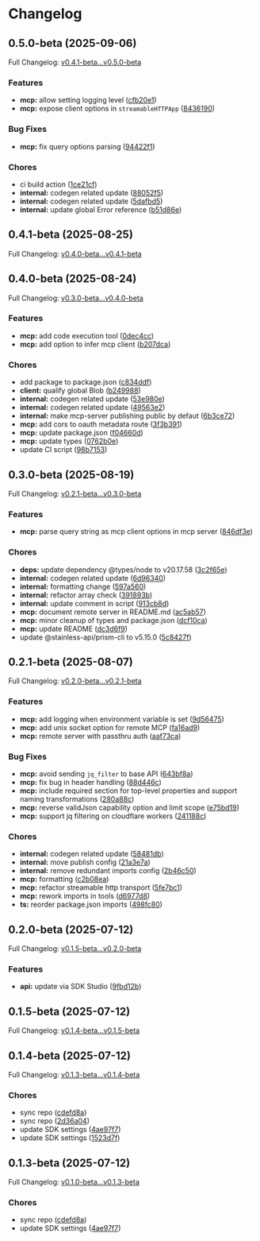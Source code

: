 # Changelog

## 0.5.0-beta (2025-09-06)

Full Changelog: [v0.4.1-beta...v0.5.0-beta](https://github.com/andreibesleaga/oscp-sdk/compare/v0.4.1-beta...v0.5.0-beta)

### Features

* **mcp:** allow setting logging level ([cfb20e1](https://github.com/andreibesleaga/oscp-sdk/commit/cfb20e18af9c6ee3a1521622de6080c55a3df2fa))
* **mcp:** expose client options in `streamableHTTPApp` ([8436190](https://github.com/andreibesleaga/oscp-sdk/commit/8436190b03beaca5e6c345ba6080aeed63bce827))


### Bug Fixes

* **mcp:** fix query options parsing ([94422f1](https://github.com/andreibesleaga/oscp-sdk/commit/94422f1ed37ccfe257cdc020a80883a932a11f20))


### Chores

* ci build action ([1ce21cf](https://github.com/andreibesleaga/oscp-sdk/commit/1ce21cf12c2cb678c41a5ce2b42b35c5d4fd8ead))
* **internal:** codegen related update ([88052f5](https://github.com/andreibesleaga/oscp-sdk/commit/88052f5a1a2d7570462d283bb11995a0d15ce1fb))
* **internal:** codegen related update ([5dafbd5](https://github.com/andreibesleaga/oscp-sdk/commit/5dafbd5468480987531c98d312f6359a087c6dc3))
* **internal:** update global Error reference ([b51d86e](https://github.com/andreibesleaga/oscp-sdk/commit/b51d86e253fb6fd6c912a7fa02f0bbebb89c1490))

## 0.4.1-beta (2025-08-25)

Full Changelog: [v0.4.0-beta...v0.4.1-beta](https://github.com/andreibesleaga/oscp-sdk/compare/v0.4.0-beta...v0.4.1-beta)

## 0.4.0-beta (2025-08-24)

Full Changelog: [v0.3.0-beta...v0.4.0-beta](https://github.com/andreibesleaga/oscp-sdk/compare/v0.3.0-beta...v0.4.0-beta)

### Features

* **mcp:** add code execution tool ([0dec4cc](https://github.com/andreibesleaga/oscp-sdk/commit/0dec4cc338b64dae90d15cf9b54b1e933f8f2bd0))
* **mcp:** add option to infer mcp client ([b207dca](https://github.com/andreibesleaga/oscp-sdk/commit/b207dca553590fa47742a053889e4dd55b4f45d4))


### Chores

* add package to package.json ([c834ddf](https://github.com/andreibesleaga/oscp-sdk/commit/c834ddfcbcfa15920c2dfdee58c085cfb570d23e))
* **client:** qualify global Blob ([b249988](https://github.com/andreibesleaga/oscp-sdk/commit/b24998801dc1942397a80823c4049a3257392a3f))
* **internal:** codegen related update ([53e980e](https://github.com/andreibesleaga/oscp-sdk/commit/53e980ef6553955940c2d85f9dcc197ba657a870))
* **internal:** codegen related update ([49563e2](https://github.com/andreibesleaga/oscp-sdk/commit/49563e2025faa4a7f8f733e23346cb991011b37a))
* **internal:** make mcp-server publishing public by defaut ([6b3ce72](https://github.com/andreibesleaga/oscp-sdk/commit/6b3ce720afcd75fd57858e81121c626eded46a0c))
* **mcp:** add cors to oauth metadata route ([3f3b391](https://github.com/andreibesleaga/oscp-sdk/commit/3f3b39163ff877e63e5a1ec0b6b06180527aada9))
* **mcp:** update package.json ([f04660d](https://github.com/andreibesleaga/oscp-sdk/commit/f04660dbb36ad7ba3a0aaaafc505071afc546311))
* **mcp:** update types ([0762b0e](https://github.com/andreibesleaga/oscp-sdk/commit/0762b0e6216a5d23e0f01a5648f0effe7fbe95f2))
* update CI script ([98b7153](https://github.com/andreibesleaga/oscp-sdk/commit/98b7153d0416df3612e4b190c6ad91517e72ff89))

## 0.3.0-beta (2025-08-19)

Full Changelog: [v0.2.1-beta...v0.3.0-beta](https://github.com/andreibesleaga/oscp-sdk/compare/v0.2.1-beta...v0.3.0-beta)

### Features

* **mcp:** parse query string as mcp client options in mcp server ([846df3e](https://github.com/andreibesleaga/oscp-sdk/commit/846df3e8386b91c90188a407a9f22bcbf1082f33))


### Chores

* **deps:** update dependency @types/node to v20.17.58 ([3c2f65e](https://github.com/andreibesleaga/oscp-sdk/commit/3c2f65e00344b3d141ac640282ca5ccd183a0e99))
* **internal:** codegen related update ([6d96340](https://github.com/andreibesleaga/oscp-sdk/commit/6d96340a057187e382b8db27ceaa84834c8cb075))
* **internal:** formatting change ([597a560](https://github.com/andreibesleaga/oscp-sdk/commit/597a56089c79cdee4583ead6a0d4f357d659e1dd))
* **internal:** refactor array check ([391893b](https://github.com/andreibesleaga/oscp-sdk/commit/391893b45ec61cf0e52e59bdf312ed0ac5b8fc89))
* **internal:** update comment in script ([913cb8d](https://github.com/andreibesleaga/oscp-sdk/commit/913cb8db1c31d657863f57b8863353f0c5ea0ff6))
* **mcp:** document remote server in README.md ([ac5ab57](https://github.com/andreibesleaga/oscp-sdk/commit/ac5ab5728a26f82e782e8142b18e3e26ba71723d))
* **mcp:** minor cleanup of types and package.json ([dcf10ca](https://github.com/andreibesleaga/oscp-sdk/commit/dcf10ca5926cc30bd00cd44e26dd6899ac482906))
* **mcp:** update README ([dc3d6f9](https://github.com/andreibesleaga/oscp-sdk/commit/dc3d6f916cf090766ddef4bb5d01594c58b11b32))
* update @stainless-api/prism-cli to v5.15.0 ([5c8427f](https://github.com/andreibesleaga/oscp-sdk/commit/5c8427ffe210ba5cfc90e965bdd318561e2b994b))

## 0.2.1-beta (2025-08-07)

Full Changelog: [v0.2.0-beta...v0.2.1-beta](https://github.com/andreibesleaga/oscp-sdk/compare/v0.2.0-beta...v0.2.1-beta)

### Features

* **mcp:** add logging when environment variable is set ([9d56475](https://github.com/andreibesleaga/oscp-sdk/commit/9d564752a1efe70b0dad973bb9c55435a8f7c124))
* **mcp:** add unix socket option for remote MCP ([fa16ad9](https://github.com/andreibesleaga/oscp-sdk/commit/fa16ad9056a8f75b67cd2563b27ca788f20e4069))
* **mcp:** remote server with passthru auth ([aaf73ca](https://github.com/andreibesleaga/oscp-sdk/commit/aaf73cadda58896a13e3cbc3c590cad1f825e231))


### Bug Fixes

* **mcp:** avoid sending `jq_filter` to base API ([643bf8a](https://github.com/andreibesleaga/oscp-sdk/commit/643bf8abe4478e8a75425aacc781e1d8381b0c50))
* **mcp:** fix bug in header handling ([88d446c](https://github.com/andreibesleaga/oscp-sdk/commit/88d446cdb02bba54c4b955016c6d022c45309250))
* **mcp:** include required section for top-level properties and support naming transformations ([280a88c](https://github.com/andreibesleaga/oscp-sdk/commit/280a88c69cab321aa96ba7b81984713193b1873f))
* **mcp:** reverse validJson capability option and limit scope ([e75bd19](https://github.com/andreibesleaga/oscp-sdk/commit/e75bd19264c02b4c6bbd1d76e2d66d9fd0e6d705))
* **mcp:** support jq filtering on cloudflare workers ([241188c](https://github.com/andreibesleaga/oscp-sdk/commit/241188cdd170c9df61a3966df98acd6424252dd0))


### Chores

* **internal:** codegen related update ([58481db](https://github.com/andreibesleaga/oscp-sdk/commit/58481db508532e136296f3ace8193fe4ebc97c16))
* **internal:** move publish config ([21a3e7a](https://github.com/andreibesleaga/oscp-sdk/commit/21a3e7afe5c4c6218b215a7219884c6139fa009d))
* **internal:** remove redundant imports config ([2b46c50](https://github.com/andreibesleaga/oscp-sdk/commit/2b46c503036d2f3a2c60f400f073cf7590d87fe1))
* **mcp:** formatting ([c2b08ea](https://github.com/andreibesleaga/oscp-sdk/commit/c2b08ea5b905112e09414433e2a6e09df9310ce6))
* **mcp:** refactor streamable http transport ([5fe7bc1](https://github.com/andreibesleaga/oscp-sdk/commit/5fe7bc1611bac0066c5124d99f19470ae988208b))
* **mcp:** rework imports in tools ([d6977d8](https://github.com/andreibesleaga/oscp-sdk/commit/d6977d82fc7e53d60cd55b14fba9848330c10440))
* **ts:** reorder package.json imports ([498fc80](https://github.com/andreibesleaga/oscp-sdk/commit/498fc802550a7dda27fd839d4754fbff6c2d646d))

## 0.2.0-beta (2025-07-12)

Full Changelog: [v0.1.5-beta...v0.2.0-beta](https://github.com/andreibesleaga/oscp-sdk/compare/v0.1.5-beta...v0.2.0-beta)

### Features

* **api:** update via SDK Studio ([9fbd12b](https://github.com/andreibesleaga/oscp-sdk/commit/9fbd12be8fdb582469cf5add9be2c4ae3fc43375))

## 0.1.5-beta (2025-07-12)

Full Changelog: [v0.1.4-beta...v0.1.5-beta](https://github.com/andreibesleaga/oscp-sdk/compare/v0.1.4-beta...v0.1.5-beta)

## 0.1.4-beta (2025-07-12)

Full Changelog: [v0.1.3-beta...v0.1.4-beta](https://github.com/andreibesleaga/oscp-sdk/compare/v0.1.3-beta...v0.1.4-beta)

### Chores

* sync repo ([cdefd8a](https://github.com/andreibesleaga/oscp-sdk/commit/cdefd8a29c89b41196821f779845a443c42302a6))
* sync repo ([2d36a04](https://github.com/andreibesleaga/oscp-sdk/commit/2d36a041fa58bf2c45f50ab20ab2388eee054c43))
* update SDK settings ([4ae97f7](https://github.com/andreibesleaga/oscp-sdk/commit/4ae97f79ea33b713cd4fbefa638d6fb017e1d904))
* update SDK settings ([1523d7f](https://github.com/andreibesleaga/oscp-sdk/commit/1523d7fd32b39f408139eb2147ac5ebf5d8cb6c5))

## 0.1.3-beta (2025-07-12)

Full Changelog: [v0.1.0-beta...v0.1.3-beta](https://github.com/andreibesleaga/oscp-sdk/compare/v0.1.0-beta...v0.1.3-beta)

### Chores

* sync repo ([cdefd8a](https://github.com/andreibesleaga/oscp-sdk/commit/cdefd8a29c89b41196821f779845a443c42302a6))
* update SDK settings ([4ae97f7](https://github.com/andreibesleaga/oscp-sdk/commit/4ae97f79ea33b713cd4fbefa638d6fb017e1d904))
